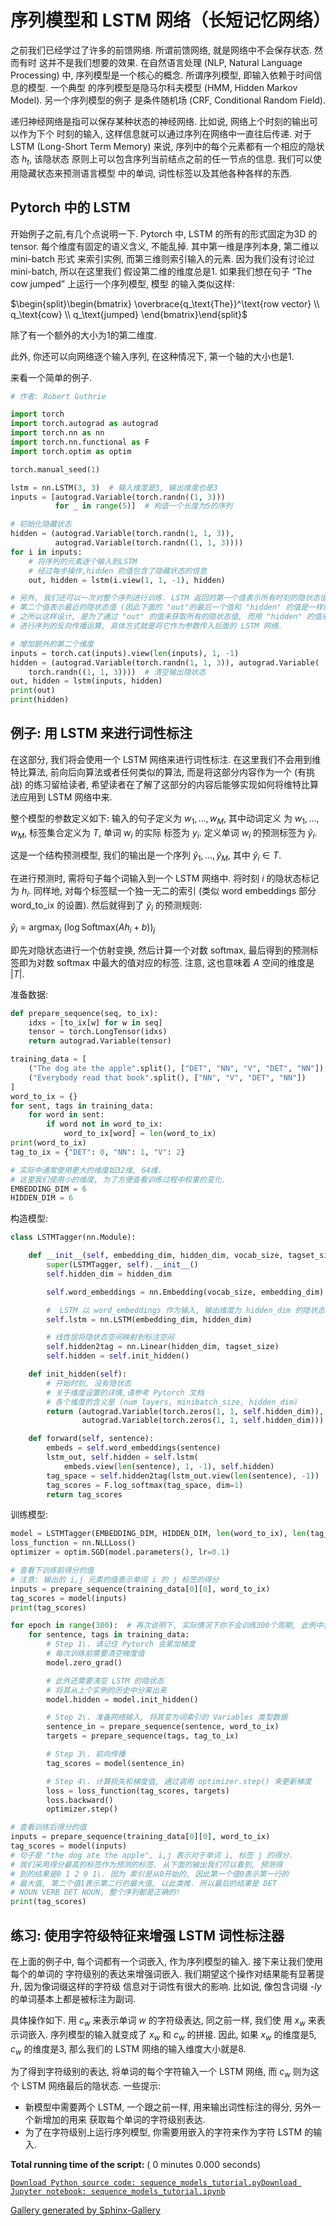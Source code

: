 # 序列模型和 LSTM 网络（长短记忆网络）

之前我们已经学过了许多的前馈网络. 所谓前馈网络, 就是网络中不会保存状态. 然而有时 这并不是我们想要的效果. 在自然语言处理 (NLP, Natural Language Processing) 中, 序列模型是一个核心的概念. 所谓序列模型, 即输入依赖于时间信息的模型. 一个典型 的序列模型是隐马尔科夫模型 (HMM, Hidden Markov Model). 另一个序列模型的例子 是条件随机场 (CRF, Conditional Random Field).

递归神经网络是指可以保存某种状态的神经网络. 比如说, 网络上个时刻的输出可以作为下个 时刻的输入, 这样信息就可以通过序列在网络中一直往后传递. 对于LSTM (Long-Short Term Memory) 来说, 序列中的每个元素都有一个相应的隐状态 $h_t$, 该隐状态 原则上可以包含序列当前结点之前的任一节点的信息. 我们可以使用隐藏状态来预测语言模型 中的单词, 词性标签以及其他各种各样的东西.

## Pytorch 中的 LSTM

开始例子之前,有几个点说明一下. Pytorch 中, LSTM 的所有的形式固定为3D 的 tensor. 每个维度有固定的语义含义, 不能乱掉. 其中第一维是序列本身, 第二维以 mini-batch 形式 来索引实例, 而第三维则索引输入的元素. 因为我们没有讨论过 mini-batch, 所以在这里我们 假设第二维的维度总是1\. 如果我们想在句子 “The cow jumped” 上运行一个序列模型, 模型 的输入类似这样:

$\begin{split}\begin{bmatrix} \overbrace{q_\text{The}}^\text{row vector} \\ q_\text{cow} \\ q_\text{jumped} \end{bmatrix}\end{split}$

除了有一个额外的大小为1的第二维度.

此外, 你还可以向网络逐个输入序列, 在这种情况下, 第一个轴的大小也是1.

来看一个简单的例子.

```py
# 作者: Robert Guthrie

import torch
import torch.autograd as autograd
import torch.nn as nn
import torch.nn.functional as F
import torch.optim as optim

torch.manual_seed(1)

```

```py
lstm = nn.LSTM(3, 3)  # 输入维度是3, 输出维度也是3
inputs = [autograd.Variable(torch.randn((1, 3)))
          for _ in range(5)]  # 构造一个长度为5的序列

# 初始化隐藏状态
hidden = (autograd.Variable(torch.randn(1, 1, 3)),
          autograd.Variable(torch.randn((1, 1, 3))))
for i in inputs:
    # 将序列的元素逐个输入到LSTM
    # 经过每步操作,hidden 的值包含了隐藏状态的信息
    out, hidden = lstm(i.view(1, 1, -1), hidden)

# 另外, 我们还可以一次对整个序列进行训练. LSTM 返回的第一个值表示所有时刻的隐状态值,
# 第二个值表示最近的隐状态值 (因此下面的 "out"的最后一个值和 "hidden" 的值是一样的).
# 之所以这样设计, 是为了通过 "out" 的值来获取所有的隐状态值, 而用 "hidden" 的值来
# 进行序列的反向传播运算, 具体方式就是将它作为参数传入后面的 LSTM 网络.

# 增加额外的第二个维度
inputs = torch.cat(inputs).view(len(inputs), 1, -1)
hidden = (autograd.Variable(torch.randn(1, 1, 3)), autograd.Variable(
    torch.randn((1, 1, 3))))  # 清空输出隐状态
out, hidden = lstm(inputs, hidden)
print(out)
print(hidden)

```

## 例子: 用 LSTM 来进行词性标注

在这部分, 我们将会使用一个 LSTM 网络来进行词性标注. 在这里我们不会用到维特比算法, 前向后向算法或者任何类似的算法, 而是将这部分内容作为一个 (有挑战) 的练习留给读者, 希望读者在了解了这部分的内容后能够实现如何将维特比算法应用到 LSTM 网络中来.

整个模型的参数定义如下: 输入的句子定义为 $w_1, \dots, w_M$, 其中动词定义 为 $w_1, \dots, w_M$, 标签集合定义为 $T$, 单词 $w_i$ 的实际 标签为 $y_i$. 定义单词 $w_i$ 的预测标签为 $\hat{y}_i$.

这是一个结构预测模型, 我们的输出是一个序列 $\hat{y}_1, \dots, \hat{y}_M$, 其中 $\hat{y}_i \in T$.

在进行预测时, 需将句子每个词输入到一个 LSTM 网络中. 将时刻 $i$ 的隐状态标记 为 $h_i$. 同样地, 对每个标签赋一个独一无二的索引 (类似 word embeddings 部分 word_to_ix 的设置). 然后就得到了 $\hat{y}_i$ 的预测规则:

$\hat{y}_i = \text{argmax}_j \ (\log \text{Softmax}(Ah_i + b))_j$

即先对隐状态进行一个仿射变换, 然后计算一个对数 softmax, 最后得到的预测标签即为对数 softmax 中最大的值对应的标签. 注意, 这也意味着 $A$ 空间的维度是 $|T|$.

准备数据:

```py
def prepare_sequence(seq, to_ix):
    idxs = [to_ix[w] for w in seq]
    tensor = torch.LongTensor(idxs)
    return autograd.Variable(tensor)

training_data = [
    ("The dog ate the apple".split(), ["DET", "NN", "V", "DET", "NN"]),
    ("Everybody read that book".split(), ["NN", "V", "DET", "NN"])
]
word_to_ix = {}
for sent, tags in training_data:
    for word in sent:
        if word not in word_to_ix:
            word_to_ix[word] = len(word_to_ix)
print(word_to_ix)
tag_to_ix = {"DET": 0, "NN": 1, "V": 2}

# 实际中通常使用更大的维度如32维, 64维.
# 这里我们使用小的维度, 为了方便查看训练过程中权重的变化.
EMBEDDING_DIM = 6
HIDDEN_DIM = 6

```

构造模型:

```py
class LSTMTagger(nn.Module):

    def __init__(self, embedding_dim, hidden_dim, vocab_size, tagset_size):
        super(LSTMTagger, self).__init__()
        self.hidden_dim = hidden_dim

        self.word_embeddings = nn.Embedding(vocab_size, embedding_dim)

        #  LSTM 以 word_embeddings 作为输入, 输出维度为 hidden_dim 的隐状态值
        self.lstm = nn.LSTM(embedding_dim, hidden_dim)

        # 线性层将隐状态空间映射到标注空间
        self.hidden2tag = nn.Linear(hidden_dim, tagset_size)
        self.hidden = self.init_hidden()

    def init_hidden(self):
        # 开始时刻, 没有隐状态
        # 关于维度设置的详情,请参考 Pytorch 文档
        # 各个维度的含义是 (num_layers, minibatch_size, hidden_dim)
        return (autograd.Variable(torch.zeros(1, 1, self.hidden_dim)),
                autograd.Variable(torch.zeros(1, 1, self.hidden_dim)))

    def forward(self, sentence):
        embeds = self.word_embeddings(sentence)
        lstm_out, self.hidden = self.lstm(
            embeds.view(len(sentence), 1, -1), self.hidden)
        tag_space = self.hidden2tag(lstm_out.view(len(sentence), -1))
        tag_scores = F.log_softmax(tag_space, dim=1)
        return tag_scores

```

训练模型:

```py
model = LSTMTagger(EMBEDDING_DIM, HIDDEN_DIM, len(word_to_ix), len(tag_to_ix))
loss_function = nn.NLLLoss()
optimizer = optim.SGD(model.parameters(), lr=0.1)

# 查看下训练前得分的值
# 注意: 输出的 i,j 元素的值表示单词 i 的 j 标签的得分
inputs = prepare_sequence(training_data[0][0], word_to_ix)
tag_scores = model(inputs)
print(tag_scores)

for epoch in range(300):  # 再次说明下, 实际情况下你不会训练300个周期, 此例中我们只是构造了一些假数据
    for sentence, tags in training_data:
        # Step 1\. 请记住 Pytorch 会累加梯度
        # 每次训练前需要清空梯度值
        model.zero_grad()

        # 此外还需要清空 LSTM 的隐状态
        # 将其从上个实例的历史中分离出来
        model.hidden = model.init_hidden()

        # Step 2\. 准备网络输入, 将其变为词索引的 Variables 类型数据
        sentence_in = prepare_sequence(sentence, word_to_ix)
        targets = prepare_sequence(tags, tag_to_ix)

        # Step 3\. 前向传播
        tag_scores = model(sentence_in)

        # Step 4\. 计算损失和梯度值, 通过调用 optimizer.step() 来更新梯度
        loss = loss_function(tag_scores, targets)
        loss.backward()
        optimizer.step()

# 查看训练后得分的值
inputs = prepare_sequence(training_data[0][0], word_to_ix)
tag_scores = model(inputs)
# 句子是 "the dog ate the apple", i,j 表示对于单词 i, 标签 j 的得分.
# 我们采用得分最高的标签作为预测的标签. 从下面的输出我们可以看到, 预测得
# 到的结果是0 1 2 0 1\. 因为 索引是从0开始的, 因此第一个值0表示第一行的
# 最大值, 第二个值1表示第二行的最大值, 以此类推. 所以最后的结果是 DET
# NOUN VERB DET NOUN, 整个序列都是正确的!
print(tag_scores)

```

## 练习: 使用字符级特征来增强 LSTM 词性标注器

在上面的例子中, 每个词都有一个词嵌入, 作为序列模型的输入. 接下来让我们使用每个的单词的 字符级别的表达来增强词嵌入. 我们期望这个操作对结果能有显著提升, 因为像词缀这样的字符级 信息对于词性有很大的影响. 比如说, 像包含词缀 _-ly_ 的单词基本上都是被标注为副词.

具体操作如下. 用 $c_w$ 来表示单词 $w$ 的字符级表达, 同之前一样, 我们使 用 $x_w$ 来表示词嵌入. 序列模型的输入就变成了 $x_w$ 和 $c_w$ 的拼接. 因此, 如果 $x_w$ 的维度是5, $c_w$ 的维度是3, 那么我们的 LSTM 网络的输入维度大小就是8.

为了得到字符级别的表达, 将单词的每个字符输入一个 LSTM 网络, 而 $c_w$ 则为这个 LSTM 网络最后的隐状态. 一些提示:

*   新模型中需要两个 LSTM, 一个跟之前一样, 用来输出词性标注的得分, 另外一个新增加的用来 获取每个单词的字符级别表达.
*   为了在字符级别上运行序列模型, 你需要用嵌入的字符来作为字符 LSTM 的输入.

**Total running time of the script:** ( 0 minutes 0.000 seconds)

[`Download Python source code: sequence_models_tutorial.py`](../../_downloads/sequence_models_tutorial.py)[`Download Jupyter notebook: sequence_models_tutorial.ipynb`](../../_downloads/sequence_models_tutorial.ipynb)

[Gallery generated by Sphinx-Gallery](https://sphinx-gallery.readthedocs.io)